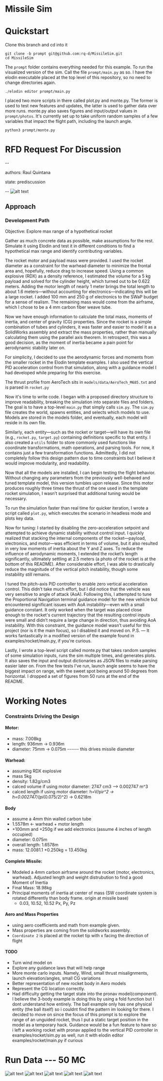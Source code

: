 # Missile Sim
# Quickstart

Clone this branch and cd into it
```
git clone -b prompt git@github.com:rq-d/MissileSim.git
cd MissileSim
```

The `prompt` folder contains everything needed for this example. To run the visualized version of the sim. Call the file `prompt/main.py` as so. I have the elodin executable placed at the top level of this repository, so no need to change directories again.
```
./elodin editor prompt/main.py
```

I placed two more scripts in there called plot.py and monte.py. The former is used to test new features and updates, the latter is used to gather data over more runs. monte.py also saves figures and input/output values in `prompt/photos`. It's currently set up to take uniform random samples of a few variables that impact the flight path, including the launch angle.
```
python3 prompt/monte.py
```

# RFD Request For Discussion

--

authors: Raul Quintana

state:  prediscussion

--
![alt text](prompt/photos/missile.PNG "Title")
## Approach


### Development Path
Objective: Explore max range of a hypothetical rocket

Gather as much concrete data as possible, make assumptions for the rest. Simulate it using Elodin and test it in different conditions to find a hypothetical max range and identify contributing variables.

The rocket motor and payload mass were provided. I used the rocket diameter as a constraint for the warhead diameter to minimize the frontal area and, hopefully, reduce drag to increase speed. Using a common explosive (RDX) as a density reference, I estimated the volume for a 5 kg payload and solved for the cylinder height, which turned out to be 0.622 meters. Adding the motor length of nearly 1 meter brings the total length to about 1.6 meters—without accounting for electronics—indicating this will be a large rocket. I added 100 mm and 250 g of electronics to the SWaP budget for a sense of realism. The remaining mass would come from the airframe, which I chose to be a 4 mm carbon fiber weave tube.

Now we have enough information to calculate the total mass, moments of inertia, and center of gravity (CG) properties. Since the rocket is a simple combination of tubes and cylinders, it was faster and easier to model it as a SolidWorks assembly and extract the mass properties, rather than manually calculating them using the parallel axis theorem. In retrospect, this was a good decision, as the moment of inertia became a pain point for aerodynamic stability later on.

For simplicity, I decided to use the aerodynamic forces and moments from the smaller rocket in the Elodin template examples. I also used the vertical PID acceleration control from that simulation, along with a guidance model I had developed while preparing for this exercise.

The thrust profile from AeroTech sits in `models/data/AeroTech_M685.txt` and is parsed in `rocket.py`

Now it's time to write code. I began with a proposed directory structure to improve readability, breaking the simulation into separate files and folders. The goal is to have a top-level `main.py` that simply calls `sim.py`. The `sim.py` file creates the world, spawns entities, and selects which models to use. Models are stored in the models folder, and eventually, each model will reside in its own file.

Similarly, each entity—such as the rocket or target—will have its own file (e.g., `rocket.py`, `target.py`) containing definitions specific to that entity. I also created a `utils` folder to store commonly used functions like coordinate transformations, math operations, and parsing tools. For now, it contains just a few transformation functions. Admittedly, I did not completely follow this design pattern due to time constraints but I believe it would improve modularity, and readability.

Now that all the models are installed, I can begin testing the flight behavior. Without changing any parameters from the previously well-behaved and tuned template model, this version tumbles upon release. Since this motor produces roughly three times the thrust of the one used in the template rocket simulation, I wasn’t surprised that additional tuning would be necessary.

To run the simulation faster than real time for quicker iteration, I wrote a script called `plot.py`, which executes the scenario in headless mode and plots key data.

Now for tuning: I started by disabling the zero-acceleration setpoint and attempted to achieve dynamic stability without control input. I quickly realized that stacking the internal components of the rocket—payload, electronics, and motor—was efficient in terms of volume, but it also resulted in very low moments of inertia about the Y and Z axes. To reduce the influence of aerodynamic moments, I extended the rocket’s length significantly, ultimately settling at 2.5 meters (a photo of the rocket is at the bottom of this README). After considerable effort, I was able to drastically reduce the magnitude of the vertical pitch instability, though some instability still remains.

I tuned the pitch-axis PID controller to enable zero vertical acceleration control. This didn’t take much effort, but I did notice that the vehicle was very sensitive to angle of attack (AoA). Following this, I attempted to tune the Proportional Navigation terminal guidance model for the new vehicle but encountered significant issues with AoA instability—even with a small guidance constant. It only worked when the target was placed close enough to the rocket's current trajectory that the resulting control inputs were small and didn’t require a large change in direction, thus avoiding AoA instability. With this constraint, the guidance model wasn’t useful for this project (nor is it the main focus), so I disabled it and moved on.
P.S. — It works fantastically in a modified version of the example found in examples/rocket/main.py, if you're curious.

Lastly, I wrote a top-level script called monte.py that takes random samples of some simulation inputs, runs the sim multiple times, and generates plots. It also saves the input and output dictionaries as JSON files to make parsing easier later on. From the few tests I’ve run, launch angle seems to have the biggest impact on range, with the sweet spot being around 50 degrees from horizontal. I dropped a set of figures from 50 runs at the end of the README.

# Working Notes

### Constraints Driving the Design
#### Motor:
- mass: 7.008kg
- length: 936mm -> 0.936m
- diameter: 75mm -> 0.075m ------ this drives missile diameter

#### Warhead:
- assuming RDX explosive
- mass 5kg
- density: 1.82g/cm3
- calced volume if using motor diameter: 2747 cm3 --> 0.002747 m^3
- calced length if using motor diameter: h=V/pi*r^2 -> h=0.002747/(pi*(0.075/2)^2) -> 0.6218m

#### Body
- assume a 4mm thin walled carbon tube
- 1.5578m <- warhead + motor length
- +100mm and +250g if we add electronics (assume 4 inches of length occupied)
- diameter: 0.075m
- overall length: 1.6578m
- mass: 12.0081.1 +0.250kg = 13.450kg

#### Complete Missile:
- Modeled a 4mm carbon airframe around the rocket (motor, electronics, warhead). Adjusted length and weight distrubution to find a good Moment of Inertia
- Final Mass: 18.98kg
- Principal moments of inertia at center of mass (SW coordinate system is rotated differently than body frame. origin at missile base)
  - 0.03, 10.52, 10.52 Px, Py, Pz

#### Aero and Mass Properties
- using aero coefficients and math from example given.
- Mass properties are coming from the solidworks assembly.
- `Coordinate 2` is placed at the rocket tip with x facing the direction of flight


#### TODO
- Turn wind model on
- Explore any guidance laws that will help range
- More monte carlo inputs. Namely, Wind, small thrust misalignments, launch elevation/angles, small CG variations
- Better representation of new rocket body in Aero models
- Represent the CG location correctly.
- Had difficulty getting the target state into the pronav model(component). I believe the 3-body example is doing this by using a fold function but I dont understand how entirely. The ball example only has one physical entity (the ball itself) so i couldnt find the pattern im looking for there. I decided to move on since the focus of this prompt is to explore the range of an unguided rocket, thus I put a static target position in the model as a temporary hack. Guidance would be a fun feature to have so i left a working rocket with pronav applied to the vertical PID controller in examples/rocket/sim.py as well, run it with elodin editor examples/rocket/main.py if curious

# Run Data --- 50 MC
![alt text](prompt/photos/figure_2.png "Title")
![alt text](prompt/photos/figure_1.png "Title")
![alt text](prompt/photos/figure_3.png "Title")
![alt text](prompt/photos/figure_4.png "Title")
![alt text](prompt/photos/figure_5.png "Title")